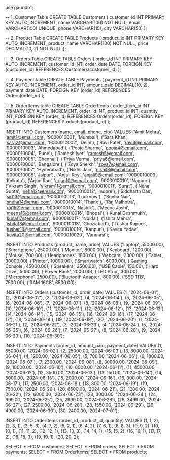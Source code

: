 use gauridb1;

-- 1. Customer Table
CREATE TABLE Customers (
    customer_id INT PRIMARY KEY AUTO_INCREMENT,
    name VARCHAR(100) NOT NULL,
    email VARCHAR(100) UNIQUE,
    phone VARCHAR(15),
    city VARCHAR(50)
);

-- 2. Product Table
CREATE TABLE Products (
    product_id INT PRIMARY KEY AUTO_INCREMENT,
    product_name VARCHAR(100) NOT NULL,
    price DECIMAL(10, 2) NOT NULL
);

-- 3. Orders Table
CREATE TABLE Orders (
    order_id INT PRIMARY KEY AUTO_INCREMENT,
    customer_id INT,
    order_date DATE,
    FOREIGN KEY (customer_id) REFERENCES Customers(customer_id)
);

-- 4. Payment table 
CREATE TABLE Payments (
    payment_id INT PRIMARY KEY AUTO_INCREMENT,
    order_id INT,
    amount_paid DECIMAL(10, 2),
    payment_date DATE,
    FOREIGN KEY (order_id) REFERENCES Orders(order_id)
);


-- 5. OrderItems table
CREATE TABLE OrderItems (
    order_item_id INT PRIMARY KEY AUTO_INCREMENT,
    order_id INT,
    product_id INT,
    quantity INT,
    FOREIGN KEY (order_id) REFERENCES Orders(order_id),
    FOREIGN KEY (product_id) REFERENCES Products(product_id)
);





INSERT INTO Customers (name, email, phone, city) VALUES
('Amit Mehra', 'amit1@email.com', '9000010001', 'Mumbai'),
('Sara Khan', 'sara2@email.com', '9000010002', 'Delhi'),
('Ravi Patel', 'ravi3@email.com', '9000010003', 'Ahmedabad'),
('Pooja Sharma', 'pooja4@email.com', '9000010004', 'Pune'),
('Ramesh Iyer', 'ramesh5@email.com', '9000010005', 'Chennai'),
('Priya Verma', 'priya6@email.com', '9000010006', 'Bangalore'),
('Zoya Sheikh', 'zoya7@email.com', '9000010007', 'Hyderabad'),
('Nikhil Jain', 'nikhil8@email.com', '9000010008', 'Jaipur'),
('Anjali Roy', 'anjali9@email.com', '9000010009', 'Kolkata'),
('Arjun Rao', 'arjun10@email.com', '9000010010', 'Nagpur'),
('Vikram Singh', 'vikram11@email.com', '9000010011', 'Surat'),
('Neha Gupta', 'neha12@email.com', '9000010012', 'Indore'),
('Siddharth Das', 'sid13@email.com', '9000010013', 'Lucknow'),
('Sneha Nair', 'sneha14@email.com', '9000010014', 'Thane'),
('Raj Malhotra', 'raj15@email.com', '9000010015', 'Nashik'),
('Meena Joshi', 'meena16@email.com', '9000010016', 'Bhopal'),
('Kunal Deshmukh', 'kunal17@email.com', '9000010017', 'Noida'),
('Ishita Mehra', 'ishita18@email.com', '9000010018', 'Ghaziabad'),
('Tushar Kapoor', 'tushar19@email.com', '9000010019', 'Kanpur'),
('Kavita Yadav', 'kavita20@email.com', '9000010020', 'Varanasi');

INSERT INTO Products (product_name, price) VALUES
('Laptop', 55000.00),
('Smartphone', 25000.00),
('Monitor', 8000.00),
('Keyboard', 1200.00),
('Mouse', 700.00),
('Headphones', 1800.00),
('Webcam', 2300.00),
('Tablet', 30000.00),
('Printer', 10000.00),
('Smartwatch', 6000.00),
('Gaming Console', 45000.00),
('Speakers', 3500.00),
('USB Cable', 150.00),
('Hard Drive', 5000.00),
('Power Bank', 2000.00),
('LED Strip', 300.00),
('Microphone', 2500.00),
('Bluetooth Adapter', 800.00),
('SSD 1TB', 7500.00),
('RAM 16GB', 6500.00);

INSERT INTO Orders (customer_id, order_date) VALUES
(1, '2024-06-01'),
(2, '2024-06-02'),
(3, '2024-06-03'),
(4, '2024-06-04'),
(5, '2024-06-05'),
(6, '2024-06-06'),
(7, '2024-06-07'),
(8, '2024-06-08'),
(9, '2024-06-09'),
(10, '2024-06-10'),
(11, '2024-06-11'),
(12, '2024-06-12'),
(13, '2024-06-13'),
(14, '2024-06-14'),
(15, '2024-06-15'),
(16, '2024-06-16'),
(17, '2024-06-17'),
(18, '2024-06-18'),
(19, '2024-06-19'),
(20, '2024-06-20'),
(1, '2024-06-21'),
(2, '2024-06-22'),
(3, '2024-06-23'),
(4, '2024-06-24'),
(5, '2024-06-25'),
(6, '2024-06-26'),
(7, '2024-06-27'),
(8, '2024-06-28'),
(9, '2024-06-29'),
(10, '2024-06-30');

INSERT INTO Payments (order_id, amount_paid, payment_date) VALUES
(1, 55000.00, '2024-06-02'),
(2, 25000.00, '2024-06-03'),
(3, 8000.00, '2024-06-04'),
(4, 1200.00, '2024-06-05'),
(5, 700.00, '2024-06-06'),
(6, 1800.00, '2024-06-07'),
(7, 2300.00, '2024-06-08'),
(8, 30000.00, '2024-06-09'),
(9, 10000.00, '2024-06-10'),
(10, 6000.00, '2024-06-11'),
(11, 45000.00, '2024-06-12'),
(12, 3500.00, '2024-06-13'),
(13, 150.00, '2024-06-14'),
(14, 5000.00, '2024-06-15'),
(15, 2000.00, '2024-06-16'),
(16, 300.00, '2024-06-17'),
(17, 2500.00, '2024-06-18'),
(18, 800.00, '2024-06-19'),
(19, 7500.00, '2024-06-20'),
(20, 6500.00, '2024-06-21'),
(21, 1200.00, '2024-06-22'),
(22, 6000.00, '2024-06-23'),
(23, 3000.00, '2024-06-24'),
(24, 999.00, '2024-06-25'),
(25, 2999.00, '2024-06-26'),
(26, 3499.00, '2024-06-27'),
(27, 2500.00, '2024-06-28'),
(28, 1550.00, '2024-06-29'),
(29, 4900.00, '2024-06-30'),
(30, 2400.00, '2024-07-01');

INSERT INTO OrderItems (order_id, product_id, quantity) VALUES
(1, 1, 2),
(2, 3, 1),
(3, 5, 3),
(4, 7, 2),
(5, 2, 1),
(6, 4, 2),
(7, 6, 1),
(8, 8, 3),
(9, 9, 2),
(10, 10, 1),
(11, 11, 2),
(12, 12, 1),
(13, 13, 3),
(14, 14, 1),
(15, 15, 2),
(16, 16, 1),
(17, 17, 2),
(18, 18, 3),
(19, 19, 1),
(20, 20, 2);

SELECT * FROM customers;
SELECT * FROM  orders;
SELECT * FROM payments;
SELECT * FROM OrderItems;
SELECT * FROM products;
